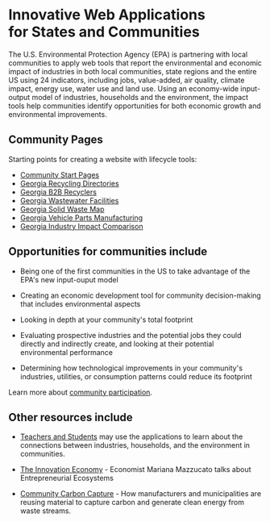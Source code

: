 # Innovative Web Applications for&nbsp;States&nbsp;and&nbsp;Communities 

The U.S. Environmental Protection Agency (EPA) is partnering with <span style="display:none" class="georgia">the Georgia Center for Innovation for Energy Technology and Georgia Tech to work with</span> local <span style="display:none" class="georgia">Georgia</span> communities to apply web tools that report the environmental and economic impact of industries in both local communities, state regions and the entire US using 24 indicators, including jobs, value-added, air quality, climate impact, energy use, water use and land use. Using an economy-wide input-output model of industries, households and the environment, the impact tools help communities identify opportunities for both economic growth and environmental improvements.  

## Community Pages

Starting points for creating a website with lifecycle tools:  

<!--
[Carbon Cycle](carbon/) - Combining Wikipedia, Bloomberg and EPA data  
[Coastal Recycling](coastal/) - Southeast Georgia - Activated Carbon  
[EV Manufacturing](ev/) - LaGrange Georgia - Automotive Industries 
[Lifecycle Tools 3.0](smm/) - Concepts for upcoming USEEIO widgets
-->

- [Community Start Pages](../apps/#state=GA)
- [Georgia Recycling Directories](../localsite/map/recycling/ga/)  
- [Georgia B2B Recyclers](../localsite/map/#show=recyclers&state=GA)  
- [Georgia Wastewater Facilities](../localsite/map/#show=wastewater&state=GA)  
- [Georgia Solid Waste Map](../localsite/map/#show=solidwaste&state=GA&cat=Operating)  
- [Georgia Vehicle Parts Manufacturing](../apps/ev/)  
- [Georgia Industry Impact Comparison](../localsite/info/#state=GA)  

<!--
- [Environmental Impact Profile "Nutritional Labels"](../io/template/)  
- [Mockup of SMM/LCA 3.0](../apps/smm/)  
- [Coastal Recycling - Activated Carbon - Inflow Sources](../apps/coastal/) 
-->

## Opportunities for communities include

- Being one of the first communities in the US to take advantage of the EPA's new input-ouput model

- Creating an economic development tool for community decision-making that includes environmental aspects

- Looking in depth at your community's total footprint

- Evaluating prospective industries and the potential jobs they could directly 
 and indirectly create, and looking at their potential environmental performance
 
- Determining how technological improvements in your community's industries, utilities, or consumption patterns could reduce its footprint

Learn more about [community participation](communities). 

## Other resources include

- [Teachers&nbsp;and&nbsp;Students](./learn) may use the applications to learn about the connections between industries, households, and the environment in communities.  

- [The Innovation Economy](https://hbr.org/podcast/2019/04/the-innovation-economy) - Economist Mariana Mazzucato talks about Entrepreneurial Ecosystems

- [Community Carbon Capture](../../community/carbon-capture/) - How manufacturers and municipalities are reusing material to capture carbon and generate clean energy from waste streams.  